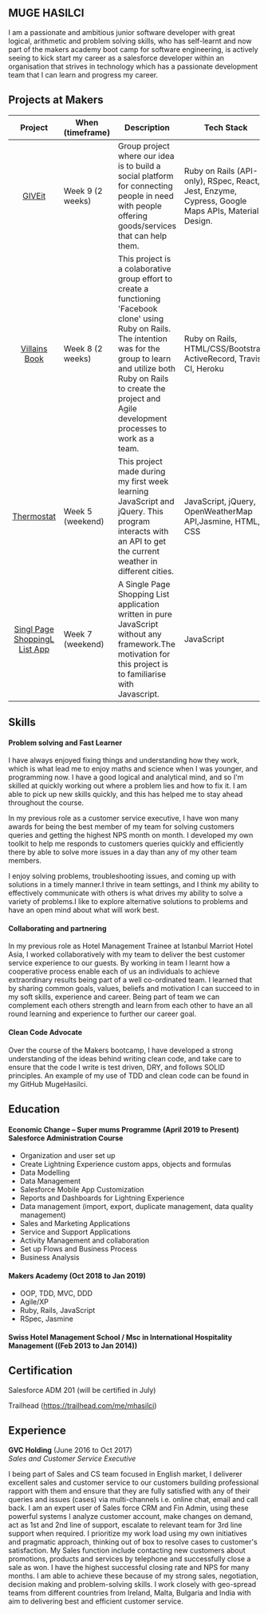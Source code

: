 ## MUGE HASILCI

I am a passionate and ambitious junior software developer with great logical, arithmetic and problem solving skills, who has self-learnt and now part of the makers academy boot camp for software engineering, is actively seeing to kick start my career as a salesforce developer within an organisation that strives in technology which has a passionate development team that I can learn and progress my career. 

## Projects at Makers

|                                 Project                                | When (timeframe) | Description                                                                                                                                                   | Tech Stack                                                     |
|:-----------------------------------------------------------------------:|------------------|---------------------------------------------------------------------------------------------------------------------------------------------|--------------------------------------------------------------------|
| [GIVEit](https://github.com/MugeHasilci/GIVEit-frontend)                | Week 9 (2 weeks)  | Group project where our idea is to build a social platform for connecting people in need with people offering goods/services that can help them.                                                                                                                        | Ruby on Rails (API-only), RSpec, React, Jest, Enzyme, Cypress, Google Maps APIs, Material Design.                |
| [Villains Book](https://github.com/RyanWolfen7/Villains_Book)           | Week 8 (2 weeks) | This project is a colaborative group effort to create a functioning 'Facebook clone' using Ruby on Rails. The intention was for the group to learn and utilize both Ruby on Rails to create the project and Agile development processes to work as a team.           | Ruby on Rails, HTML/CSS/Bootstrap, ActiveRecord, Travis CI, Heroku   |
| [Thermostat](https://github.com/MugeHasilci/Thermostat-JS)               | Week 5 (weekend) | This project made during my first week learning JavaScript and jQuery. This program interacts with an API to get the current weather in different cities.                                                                                                               | JavaScript, jQuery, OpenWeatherMap API,Jasmine, HTML, CSS                     |
  | [Singl Page ShoppingL List App](https://github.com/MugeHasilci/Shopping-List-SPA)                 | Week 7 (weekend) | A Single Page Shopping List application written in pure JavaScript without any framework.The motivation for this project is to familiarise with Javascript.                                                                                                                                                                                                                 | JavaScript |

## Skills

#### Problem solving and Fast Learner

I have always enjoyed fixing things and understanding how they work, which is what lead me to enjoy maths and science when I was younger, and programming now. I have a good logical and analytical mind, and so I'm skilled at quickly working out where a problem lies and how to fix it. I am able to pick up new skills quickly, and this has helped me to stay ahead throughout the course.

In my previous role as a customer service executive, I have won many awards for being the best member of my team for solving customers queries and getting the highest NPS month on month. I developed my own toolkit to help me responds to customers queries quickly and efficiently there by able to solve more issues in a day than any of my other team members.

I enjoy solving problems, troubleshooting issues, and coming up with solutions in a timely manner.I thrive in team settings, and I think my ability to effectively  communicate with others is what drives my ability to solve a variety of problems.I like to explore alternative solutions to problems and have an open mind about what will work best.

#### Collaborating and partnering

In my previous role as Hotel Management Trainee at Istanbul Marriot Hotel Asia, I worked collaboratively with my team to deliver the best customer service experience to our guests. By working in team I learnt how a cooperative process enable each of us an individuals to achieve extraordinary results being part of a well co-ordinated team.  I learned that by sharing common goals, values, beliefs and motivation I can succeed to in my soft skills, experience and career. Being part of team we can complement each others strength and learn from each other to have an all round learning and experience to further our career goal. 

#### Clean Code Advocate

Over the course of the Makers bootcamp, I have developed a strong understanding of the ideas behind writing clean code, and take care to ensure that the code I write is test driven, DRY, and follows SOLID principles. An example of my use of TDD and clean code can be found in my GitHub MugeHasilci.

## Education
#### Economic Change – Super mums Programme (April 2019 to Present) Salesforce Administration Course
-	Organization and user set up
-	Create Lightning Experience custom apps, objects and formulas
-	Data Modelling
-	Data Management
-	Salesforce Mobile App Customization
-	Reports and Dashboards for Lightning Experience
-	Data management (import, export, duplicate management, data quality management)
-	Sales and Marketing Applications
-	Service and Support Applications
-	Activity Management and collaboration
- Set up Flows and Business Process
- Business Analysis

#### Makers Academy (Oct 2018 to Jan 2019)

- OOP, TDD, MVC, DDD
- Agile/XP
- Ruby, Rails, JavaScript
- RSpec, Jasmine

#### Swiss Hotel Management School / Msc in International Hospitality Management ((Feb 2013 to Jan 2014))

## Certification

Salesforce ADM 201 (will be certified in July) 

Trailhead (https://trailhead.com/me/mhasilci)

## Experience

**GVC Holding** (June 2016 to Oct 2017)    
*Sales and Customer Service Executive*  

I being part of Sales and CS team focused in English market, I deliverer excellent sales and customer service to our customers building professional rapport with them and ensure that they are fully satisfied with any of their queries and issues (cases) via multi-channels i.e. online chat, email and call back. I am an expert user of Sales force CRM and Fin Admin, using these powerful systems I analyze customer account, make changes on demand, act as 1st and 2nd line of support, escalate to relevant team for 3rd line support when required. I prioritize my work load using my own initiatives and pragmatic approach, thinking out of box to resolve cases to customer's satisfaction. My Sales function include contacting new customers about promotions, products and services by telephone and successfully close a sale as won. I have the highest successful closing rate and NPS for many months. I am able to achieve these because of my strong sales, negotiation, decision making and problem-solving skills. I work closely with geo-spread teams from different countries from Ireland, Malta, Bulgaria and India with aim to delivering best and efficient customer service.

